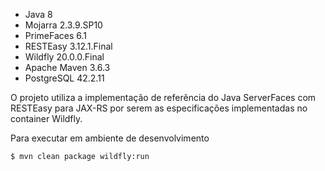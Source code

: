   - Java 8
  - Mojarra 2.3.9.SP10
  - PrimeFaces 6.1
  - RESTEasy 3.12.1.Final
  - Wildfly 20.0.0.Final
  - Apache Maven 3.6.3
  - PostgreSQL 42.2.11
  
  O projeto utiliza a implementação de referência do Java ServerFaces com RESTEasy para JAX-RS por serem as especificações implementadas no container Wildfly.
  
  Para executar em ambiente de desenvolvimento
  
```sh
$ mvn clean package wildfly:run
```
